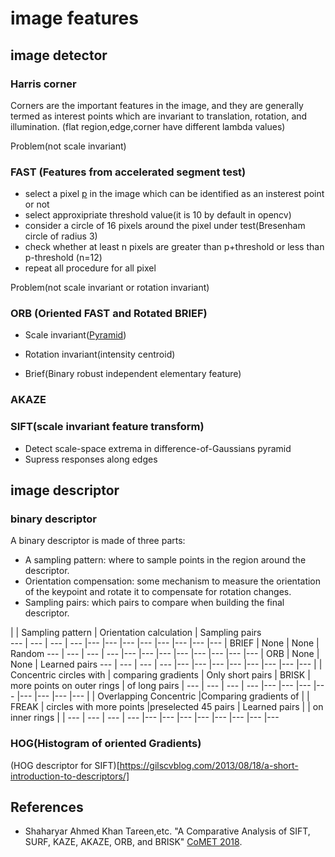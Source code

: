 # image features

## image detector

### Harris corner
Corners are the important features in the image, and they are generally termed as interest points which are invariant to translation, rotation, and illumination. (flat region,edge,corner have different lambda values)

Problem(not scale invariant)

### FAST (Features from accelerated segment test)

- select a pixel [p](fast.png) in the image which can be identified as an insterest point or not 
- select approxipriate threshold value(it is 10 by default in opencv)
- consider a circle of 16 pixels around the pixel under test(Bresenham circle of radius 3)
- check whether at least n pixels are greater than p+threshold or less than p-threshold (n=12)
- repeat all procedure for all pixel

Problem(not scale invariant or rotation invariant)

### ORB (Oriented FAST and Rotated BRIEF)

- Scale invariant([Pyramid](orb.png))
- Rotation invariant(intensity centroid)

- Brief(Binary robust independent elementary feature)

### AKAZE

### SIFT(scale invariant feature transform)

- Detect scale-space extrema in difference-of-Gaussians pyramid
- Supress responses along edges



## image descriptor

### binary descriptor
A binary descriptor is made of three parts:
- A sampling pattern: where to sample points in the region around the descriptor.
- Orientation compensation: some mechanism to measure the orientation of the keypoint and rotate it to compensate for rotation changes.
- Sampling pairs: which pairs to compare when building the final descriptor.

|        | Sampling pattern             | Orientation calculation | Sampling pairs    
--- | --- | --- | --- |--- |--- |--- |--- |--- |--- |--- |---
| BRIEF  |       None                   |           None          |       Random
--- | --- | --- | --- |--- |--- |--- |--- |--- |--- |--- |---
| ORB    |       None                   |           None          |    Learned pairs
--- | --- | --- | --- |--- |--- |--- |--- |--- |--- |--- |---
|        | Concentric circles with      | comparing gradients     |    Only short pairs
| BRISK  | more points on outer rings   | of long pairs           |
--- | --- | --- | --- |--- |--- |--- |--- |--- |--- |--- |---
|        | Overlapping Concentric       |Comparing gradients of   |
| FREAK  | circles with more points     |preselected 45 pairs     |     Learned pairs
|        | on inner rings               |                         |
--- | --- | --- | --- |--- |--- |--- |--- |--- |--- |--- |---


### HOG(Histogram of oriented Gradients)

(HOG descriptor for SIFT)[https://gilscvblog.com/2013/08/18/a-short-introduction-to-descriptors/]

## References
- Shaharyar Ahmed Khan Tareen,etc. "A Comparative Analysis of SIFT, SURF, KAZE,
    AKAZE, ORB, and BRISK" [CoMET 2018](https://ieeexplore.ieee.org/stamp/stamp.jsp?tp=&arnumber=8346440).
